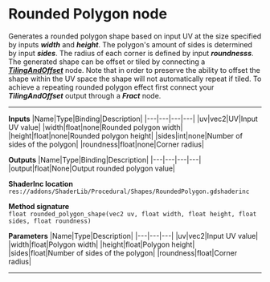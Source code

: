 # Rounded Polygon node
Generates a rounded polygon shape based on input UV at the size specified by inputs <b><i>width</i></b> and <b><i>height</i></b>. The polygon's amount of sides is determined by input <b><i>sides</i></b>. The radius of each corner is defined by input <b><i>roundnesss</i></b>. The generated shape can be offset or tiled by connecting a <b><i>[TilingAndOffset](/documentation/Nodes/UV/TilingAndOffset.md)</i></b> node. Note that in order to preserve the ability to offset the shape within the UV space the shape will not automatically repeat if tiled. To achieve a repeating rounded polygon effect first connect your <b><i>TilingAndOffset</i></b> output through a <b><i>Fract</i></b> node.
<hr>

**Inputs**
|Name|Type|Binding|Description|
|---|---|---|---|
|uv|vec2|UV|Input UV value|
|width|float|none|Rounded polygon width|
|height|float|none|Rounded polygon height|
|sides|int|none|Number of sides of the polygon|
|roundness|float|none|Corner radius|
  
**Outputs**
|Name|Type|Binding|Description|
|---|---|---|---|
|output|float|None|Output rounded polygon value|

**ShaderInc location**
<br>`res://addons/ShaderLib/Procedural/Shapes/RoundedPolygon.gdshaderinc`

**Method signature**
<br>`float rounded_polygon_shape(vec2 uv, float width, float height, float sides, float roundness)`

**Parameters**
|Name|Type|Description|
|---|---|---|
|uv|vec2|Input UV value|
|width|float|Polygon width|
|height|float|Polygon height|
|sides|float|Number of sides of the polygon|
|roundness|float|Corner radius|
___